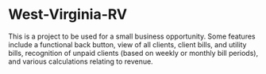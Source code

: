 # West-Virginia-RV

This is a project to be used for a small business opportunity. Some features include a functional back button, view of all clients, client bills, and utility bills, recognition of unpaid clients (based on weekly or monthly bill periods), and various calculations relating to revenue.
